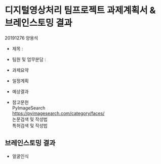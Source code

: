 # 디지털영상처리 팀프로젝트 과제계획서 & 브레인스토밍 결과

20191276 양용석

- 제목 : 

- 팀원 및 업무분담 : 

- 과제요약

- 일정계획

- 예상결과

- 참고문헌<br>
  PyImageSearch<br>
  https://pyimagesearch.com/category/faces/<br>
  논문검색 및 작성법<br>
  특허검색 및 작성법<br>

## 브레인스토밍 결과

- 얼굴인식
